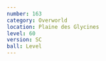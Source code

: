 ```yaml
---
number: 163
category: Overworld
location: Plaine des Glycines
level: 60
version: SC
ball: Level
---
```

